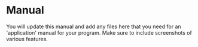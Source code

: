 # Manual 

You will update this manual and add any files here that you need for an 'application' manual for your program. Make sure to include screenshots of various features. 

